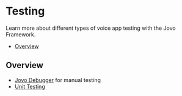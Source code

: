 # Testing

Learn more about different types of voice app testing with the Jovo Framework.

* [Overview](#overview)

## Overview

* [Jovo Debugger](./debugger.md './debugger') for manual testing
* [Unit Testing](./unit-testing.md './unit-testing')



<!--[metadata]: { "description": "Learn more about different types of voice app testing with the Jovo Framework.", "route": "testing"
                }-->

